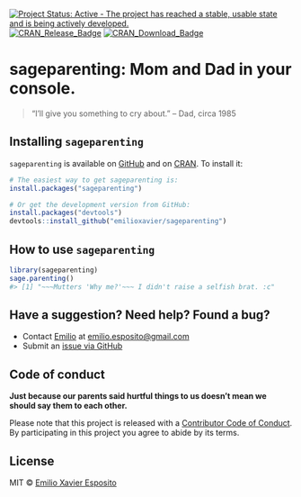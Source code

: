 
<!-- README.md is generated from README.Rmd. Please edit README.Rmd. -->

<!-- badges: start -->

[![Project Status: Active - The project has reached a stable, usable
state and is being actively
developed.](https://www.repostatus.org/badges/latest/active.svg)](https://www.repostatus.org/)
[![CRAN\_Release\_Badge](https://www.r-pkg.org/badges/version-ago/sageparenting)](https://CRAN.R-project.org/package=sageparenting)
[![CRAN\_Download\_Badge](https://cranlogs.r-pkg.org/badges/sageparenting)](https://CRAN.R-project.org/package=sageparenting)
<!-- badges: end -->

# sageparenting: Mom and Dad in your console.

> “I’ll give you something to cry about.” – Dad, circa 1985

## Installing `sageparenting`

`sageparenting` is available on
[GitHub](https://github.com/emilioxavier/sageparenting/) and on
[CRAN](https://cran.r-project.org/package=sageparenting). To install it:

``` r
# The easiest way to get sageparenting is:
install.packages("sageparenting")

# Or get the development version from GitHub:
install.packages("devtools")
devtools::install_github("emilioxavier/sageparenting")
```

## How to use `sageparenting`

``` r
library(sageparenting)
sage.parenting()
#> [1] "~~~Mutters 'Why me?'~~~ I didn't raise a selfish brat. :c"
```

## Have a suggestion? Need help? Found a bug?

  - Contact [Emilio](https://github.com/emilioxavier/) at
    <emilio.esposito@gmail.com>
  - Submit an [issue via
    GitHub](https://github.com/emilioxavier/sageparenting/issues/)

## Code of conduct

**Just because our parents said hurtful things to us doesn’t mean we
should say them to each other.**

Please note that this project is released with a [Contributor Code of
Conduct](https://github.com/emilioxavier/sageparenting/blob/master/CONDUCT.md).
By participating in this project you agree to abide by its terms.

## License

MIT © [Emilio Xavier Esposito](https://github.com/emilioxavier/)
